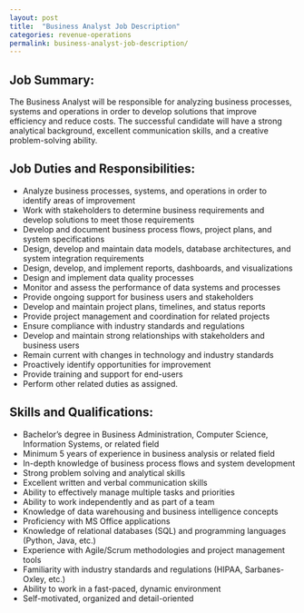 ```yaml
---
layout: post
title:  "Business Analyst Job Description"
categories: revenue-operations
permalink: business-analyst-job-description/
---
```

## Job Summary:

The Business Analyst will be responsible for analyzing business processes, systems and operations in order to develop solutions that improve efficiency and reduce costs. The successful candidate will have a strong analytical background, excellent communication skills, and a creative problem-solving ability.

## Job Duties and Responsibilities:
- Analyze business processes, systems, and operations in order to identify areas of improvement
- Work with stakeholders to determine business requirements and develop solutions to meet those requirements
- Develop and document business process flows, project plans, and system specifications
- Design, develop and maintain data models, database architectures, and system integration requirements
- Design, develop, and implement reports, dashboards, and visualizations
- Design and implement data quality processes
- Monitor and assess the performance of data systems and processes
- Provide ongoing support for business users and stakeholders
- Develop and maintain project plans, timelines, and status reports
- Provide project management and coordination for related projects
- Ensure compliance with industry standards and regulations
- Develop and maintain strong relationships with stakeholders and business users
- Remain current with changes in technology and industry standards
- Proactively identify opportunities for improvement
- Provide training and support for end-users
- Perform other related duties as assigned.

## Skills and Qualifications:
- Bachelor’s degree in Business Administration, Computer Science, Information Systems, or related field
- Minimum 5 years of experience in business analysis or related field
- In-depth knowledge of business process flows and system development
- Strong problem solving and analytical skills
- Excellent written and verbal communication skills
- Ability to effectively manage multiple tasks and priorities
- Ability to work independently and as part of a team
- Knowledge of data warehousing and business intelligence concepts
- Proficiency with MS Office applications
- Knowledge of relational databases (SQL) and programming languages (Python, Java, etc.)
- Experience with Agile/Scrum methodologies and project management tools 
- Familiarity with industry standards and regulations (HIPAA, Sarbanes-Oxley, etc.)
- Ability to work in a fast-paced, dynamic environment
- Self-motivated, organized and detail-oriented